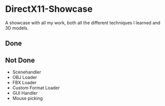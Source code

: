 # DirectX11-Showcase
A showcase with all my work, both all the different techniques I learned and 3D models.

## Done

## Not Done
- Scenehandler
- OBJ Loader
- FBX Loader
- Custom Format Loader
- GUI Handler
- Mouse picking
